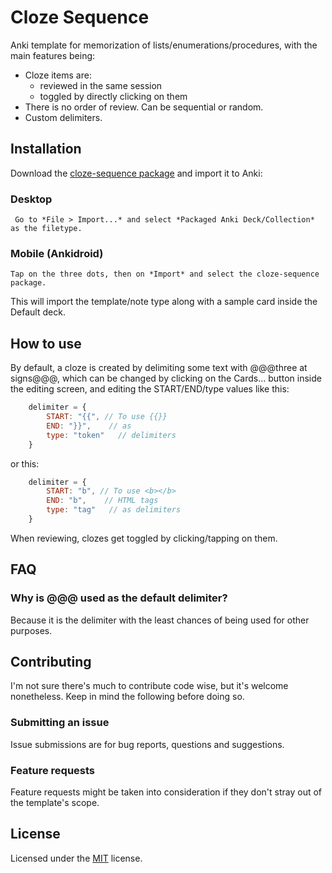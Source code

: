 # Cloze Sequence

Anki template for memorization of lists/enumerations/procedures, with the main features being:

- Cloze items are:
  - reviewed in the same session
  - toggled by directly clicking on them
- There is no order of review. Can be sequential or random.
- Custom delimiters.

## Installation

Download the [cloze-sequence package](https://github.com/tekinosman/cloze-sequence/raw/main/cloze-sequence.apkg) and import it to Anki:

### Desktop

	 Go to *File > Import...* and select *Packaged Anki Deck/Collection* as the filetype. 

### Mobile (Ankidroid)

	Tap on the three dots, then on *Import* and select the cloze-sequence package. 

This will import the template/note type along with a sample card inside the Default deck.


## How to use

By default, a cloze is created by delimiting some text with @@@three at signs@@@, which can be changed by clicking on the Cards... button inside the editing screen, and editing the START/END/type values like this:

```JavaScript
    delimiter = {
        START: "{{", // To use {{}}
        END: "}}",    // as
        type: "token"   // delimiters
    }
```
    
or this:

```JavaScript
    delimiter = {
        START: "b", // To use <b></b>
        END: "b",    // HTML tags
        type: "tag"   // as delimiters
    }
```
When reviewing, clozes get toggled by clicking/tapping on them.

## FAQ

### Why is @@@ used as the default delimiter?

Because it is the delimiter with the least chances of being used for other purposes.

## Contributing

I'm not sure there's much to contribute code wise, but it's welcome nonetheless. Keep in mind the following before doing so.

### Submitting an issue

Issue submissions are for bug reports, questions and suggestions.

### Feature requests

Feature requests might be taken into consideration if they don't stray out of the template's scope.

## License

Licensed under the [MIT](LICENSE) license.
